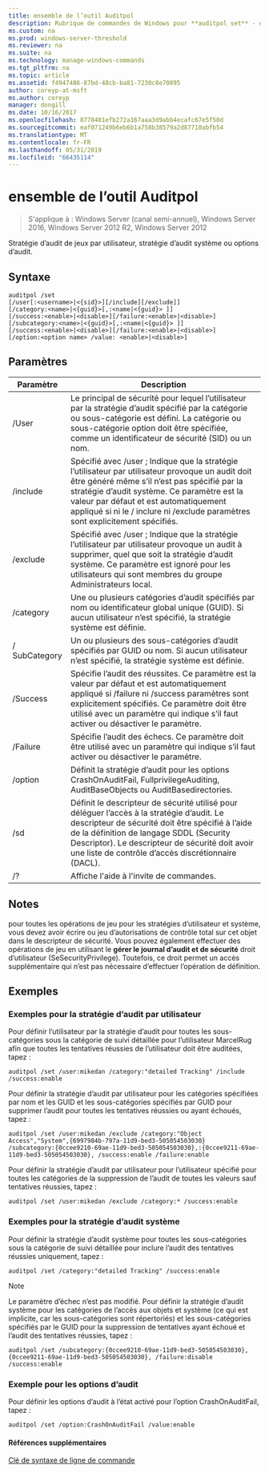 ```yaml
---
title: ensemble de l’outil Auditpol
description: Rubrique de commandes de Windows pour **auditpol set** - définit la stratégie d’audit par utilisateur, la stratégie d’audit système ou options d’audit.
ms.custom: na
ms.prod: windows-server-threshold
ms.reviewer: na
ms.suite: na
ms.technology: manage-windows-commands
ms.tgt_pltfrm: na
ms.topic: article
ms.assetid: f4947486-87bd-48cb-ba81-7230c8e70895
author: coreyp-at-msft
ms.author: coreyp
manager: dongill
ms.date: 10/16/2017
ms.openlocfilehash: 8778401efb272a167aaa3d9abb4ecafc67e5f50d
ms.sourcegitcommit: eaf071249b6eb6b1a758b38579a2d87710abfb54
ms.translationtype: MT
ms.contentlocale: fr-FR
ms.lasthandoff: 05/31/2019
ms.locfileid: "66435114"
---
```

# <a name="auditpol-set"></a>ensemble de l’outil Auditpol

>S'applique à : Windows Server (canal semi-annuel), Windows Server 2016, Windows Server 2012 R2, Windows Server 2012

Stratégie d’audit de jeux par utilisateur, stratégie d’audit système ou options d’audit.

## <a name="syntax"></a>Syntaxe
```
auditpol /set
[/user[:<username>|<{sid}>][/include][/exclude]]
[/category:<name>|<{guid}>[,:<name|<{guid}> ]]
[/success:<enable>|<disable>][/failure:<enable>|<disable>]
[/subcategory:<name>|<{guid}>[,:<name|<{guid}> ]]
[/success:<enable>|<disable>][/failure:<enable>|<disable>]
[/option:<option name> /value: <enable>|<disable>]
```
## <a name="parameters"></a>Paramètres

|  Paramètre   |                                                                                                                                          Description                                                                                                                                           |
|--------------|------------------------------------------------------------------------------------------------------------------------------------------------------------------------------------------------------------------------------------------------------------------------------------------------|
|    /User     |                                        Le principal de sécurité pour lequel l’utilisateur par la stratégie d’audit spécifié par la catégorie ou sous-catégorie est défini. La catégorie ou sous-catégorie option doit être spécifiée, comme un identificateur de sécurité (SID) ou un nom.                                         |
|   /include   | Spécifié avec /user ; Indique que la stratégie l’utilisateur par utilisateur provoque un audit doit être généré même s’il n’est pas spécifié par la stratégie d’audit système. Ce paramètre est la valeur par défaut et est automatiquement appliqué si ni le / inclure ni /exclude paramètres sont explicitement spécifiés. |
|   /exclude   |                                Spécifié avec /user ; Indique que la stratégie l’utilisateur par utilisateur provoque un audit à supprimer, quel que soit la stratégie d’audit système. Ce paramètre est ignoré pour les utilisateurs qui sont membres du groupe Administrateurs local.                                |
|  /category   |                                                                            Une ou plusieurs catégories d’audit spécifiés par nom ou identificateur global unique (GUID). Si aucun utilisateur n’est spécifié, la stratégie système est définie.                                                                             |
| / SubCategory |                                                                                         Un ou plusieurs des sous-catégories d’audit spécifiés par GUID ou nom. Si aucun utilisateur n’est spécifié, la stratégie système est définie.                                                                                          |
|   /Success   |                 Spécifie l’audit des réussites. Ce paramètre est la valeur par défaut et est automatiquement appliqué si /failure ni /success paramètres sont explicitement spécifiés. Ce paramètre doit être utilisé avec un paramètre qui indique s’il faut activer ou désactiver le paramètre.                 |
|   /Failure   |                                                                                  Spécifie l’audit des échecs. Ce paramètre doit être utilisé avec un paramètre qui indique s’il faut activer ou désactiver le paramètre.                                                                                   |
|   /option    |                                                                                   Définit la stratégie d’audit pour les options CrashOnAuditFail, FullprivilegeAuditing, AuditBaseObjects ou AuditBasedirectories.                                                                                    |
|     /sd      |                 Définit le descripteur de sécurité utilisé pour déléguer l’accès à la stratégie d’audit. Le descripteur de sécurité doit être spécifié à l’aide de la définition de langage SDDL (Security Descriptor). Le descripteur de sécurité doit avoir une liste de contrôle d’accès discrétionnaire (DACL).                 |
|      /?      |                                                                                                                              Affiche l'aide à l'invite de commandes.                                                                                                                              |

## <a name="remarks"></a>Notes
pour toutes les opérations de jeu pour les stratégies d’utilisateur et système, vous devez avoir écrire ou jeu d’autorisations de contrôle total sur cet objet dans le descripteur de sécurité. Vous pouvez également effectuer des opérations de jeu en utilisant le **gérer le journal d’audit et de sécurité** droit d’utilisateur (SeSecurityPrivilege). Toutefois, ce droit permet un accès supplémentaire qui n’est pas nécessaire d’effectuer l’opération de définition.
## <a name="BKMK_examples"></a>Exemples
### <a name="examples-for-the-per-user-audit-policy"></a>Exemples pour la stratégie d’audit par utilisateur
Pour définir l’utilisateur par la stratégie d’audit pour toutes les sous-catégories sous la catégorie de suivi détaillée pour l’utilisateur MarcelRug afin que toutes les tentatives réussies de l’utilisateur doit être auditées, tapez :
```
auditpol /set /user:mikedan /category:"detailed Tracking" /include /success:enable
```
Pour définir la stratégie d’audit par utilisateur pour les catégories spécifiées par nom et les GUID et les sous-catégories spécifiés par GUID pour supprimer l’audit pour toutes les tentatives réussies ou ayant échoués, tapez :
```
auditpol /set /user:mikedan /exclude /category:"Object Access","System",{6997984b-797a-11d9-bed3-505054503030} 
/subcategory:{0ccee9210-69ae-11d9-bed3-505054503030},:{0ccee9211-69ae-11d9-bed3-505054503030}, /success:enable /failure:enable
```
Pour définir la stratégie d’audit par utilisateur pour l’utilisateur spécifié pour toutes les catégories de la suppression de l’audit de toutes les valeurs sauf tentatives réussies, tapez :
```
auditpol /set /user:mikedan /exclude /category:* /success:enable
```
### <a name="examples-for-the-system-audit-policy"></a>Exemples pour la stratégie d’audit système
Pour définir la stratégie d’audit système pour toutes les sous-catégories sous la catégorie de suivi détaillée pour inclure l’audit des tentatives réussies uniquement, tapez :
```
auditpol /set /category:"detailed Tracking" /success:enable
```
> [!NOTE]
> Le paramètre d’échec n’est pas modifié.
> Pour définir la stratégie d’audit système pour les catégories de l’accès aux objets et système (ce qui est implicite, car les sous-catégories sont répertoriés) et les sous-catégories spécifiés par le GUID pour la suppression de tentatives ayant échoué et l’audit des tentatives réussies, tapez :
> ```
> auditpol /set /subcategory:{0ccee9210-69ae-11d9-bed3-505054503030},{0ccee9211-69ae-11d9-bed3-505054503030}, /failure:disable /success:enable
> ```
> ### <a name="example-for-auditing-options"></a>Exemple pour les options d’audit
> Pour définir les options d’audit à l’état activé pour l’option CrashOnAuditFail, tapez :
> ```
> auditpol /set /option:CrashOnAuditFail /value:enable
> ```
> #### <a name="additional-references"></a>Références supplémentaires
> [Clé de syntaxe de ligne de commande](command-line-syntax-key.md)
